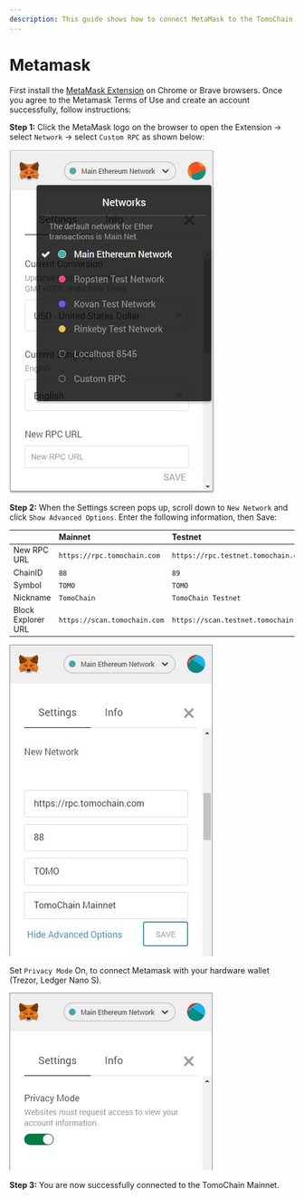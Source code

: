 ```yaml
---
description: This guide shows how to connect MetaMask to the TomoChain Mainnet.
---
```


# Metamask

First install the [MetaMask Extension](https://metamask.io/) on Chrome or Brave browsers. Once you agree to the Metamask Terms of Use and create an account successfully, follow instructions:

**Step 1:** Click the MetaMask logo on the browser to open the Extension -&gt; select `Network` -&gt; select `Custom RPC` as shown below:

![](../../.gitbook/assets/image%20%2854%29.png)



**Step 2:** When the Settings screen pops up, scroll down to `New Network` and click `Show Advanced Options`. Enter the following information, then Save:

|  | **Mainnet** | **Testnet** |
| :--- | :--- | :--- |
| New RPC URL | `https://rpc.tomochain.com` | `https://rpc.testnet.tomochain.com` |
| ChainID | `88` | `89` |
| Symbol | `TOMO` | `TOMO` |
| Nickname | `TomoChain` | `TomoChain Testnet` |
| Block Explorer URL | `https://scan.tomochain.com` | `https://scan.testnet.tomochain.com` |



![](../../.gitbook/assets/image%20%2834%29.png)

Set `Privacy Mode` On, to connect Metamask with your hardware wallet \(Trezor, Ledger Nano S\).  
  


![](../../.gitbook/assets/image%20%2846%29.png)

**Step 3:** You are now successfully connected to the TomoChain Mainnet.  


